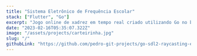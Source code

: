 ```yaml
---
title: "Sistema Eletrônico de Frequência Escolar"
stack: ["Flutter", "Go"]
excerpt: "Jogo online de xadrez em tempo real criado utilizando Go no backend e React no frotnend."
date: "2023-02-16T05:35:07.322Z"
image: "/assets/projects/carteirinha.jpg"
slug: "/"
githubLink: "https://github.com/pedro-git-projects/go-sdl2-raycasting-engine"
---
```

